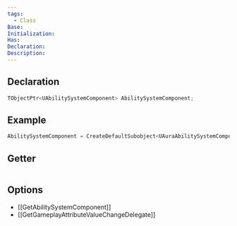 ```yaml
---
tags:
  - Class
Base: 
Initialization: 
Has: 
Declaration: 
Description:
---
```


## Declaration

```cpp
TObjectPtr<UAbilitySystemComponent> AbilitySystemComponent;
```

## Example

```cpp
AbilitySystemComponent = CreateDefaultSubobject<UAuraAbilitySystemComponent>(TEXT("AbilitySystemComponent"));
```

## Getter

```cpp
```

## Options
- [[GetAbilitySystemComponent]]
- [[GetGameplayAttributeValueChangeDelegate]]
